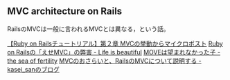## MVC architecture on Rails

RailsのMVCは一般に言われるMVCとは異なる，という話。

[【Ruby on Railsチュートリアル】第２章 MVCの挙動からマイクロポスト](http://www.around50th-woman.me/entry/2018/02/02/%E3%80%90Ruby_on_Rails%E3%83%81%E3%83%A5%E3%83%BC%E3%83%88%E3%83%AA%E3%82%A2%E3%83%AB%E3%80%91%E7%AC%AC%EF%BC%92%E7%AB%A0)
[Ruby on Railsの「えせMVC」の弊害 - Life is beautiful](http://satoshi.blogs.com/life/2009/10/rails_mvc.html)
[MOVEは望まれなかった子 - the sea of fertility](http://ugaya40.hateblo.jp/entry/dis-move)
[MVCのおさらいと、RailsのMVCについて説明する - kasei_sanのブログ](http://kasei-san.hatenablog.com/entry/2015/09/19/204803)
